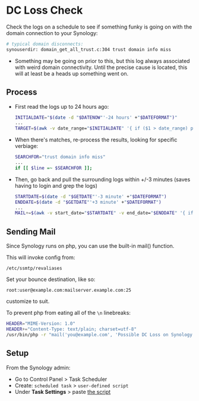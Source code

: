 # DC Loss Check
Check the logs on a schedule to see if something funky is going on with the domain connection to your Synology:
```bash
# typical domain disconnects:
synouserdir: domain_get_all_trust.c:304 trust domain info miss
```

- Something may be going on prior to this, but this log always associated with weird domain connectivity.  Until the precise cause is located, this will at least be a heads up something went on.

## Process
- First read the logs up to 24 hours ago:
  ```bash
  INITIALDATE="$(date -d "$DATENOW"'-24 hours' +"$DATEFORMAT")"
  ...
  TARGET=$(awk -v date_range="$INITIALDATE" '{ if ($1 > date_range) print $0 }' "$LOGMONITOR")
  ```

- When there's matches, re-process the results, looking for specific verbiage:

  ```bash
  SEARCHFOR="trust domain info miss"
  ...
  if [[ $line =~ $SEARCHFOR ]];
  ```

- Then, go back and pull the surrounding logs within +/-3 minutes (saves having to login and grep the logs)
  ```bash
  STARTDATE=$(date -d "$GETDATE"'-3 minute' +"$DATEFORMAT")
  ENDDATE=$(date -d "$GETDATE"'+3 minute' +"$DATEFORMAT")
  ...
  MAIL+=$(awk -v start_date="$STARTDATE" -v end_date="$ENDDATE" '{ if ($1 > start_date && $1 < end_date) print $0 }' "$LOGMONITOR")
  ```



## Sending Mail
Since Synology runs on php, you can use the built-in mail() function.

This will invoke config from:
```text
/etc/ssmtp/revaliases
```

Set your bounce destination, like so:
```text
root:user@example.com:mailserver.example.com:25
```
customize to suit.

To prevent php from eating all of the `\n` linebreaks:
```bash
HEADER="MIME-Version: 1.0"
HEADER+="Content-Type: text/plain; charset=utf-8"
/usr/bin/php -r "mail('you@example.com', 'Possible DC Loss on Synology', '$MAIL', '$HEADER');";
```

## Setup
From the Synology admin:
- Go to Control Panel > Task Scheduler
- Create: `scheduled task` > `user-defined script`
- Under **Task Settings** > paste [the script](synology-domain-trust-check)
